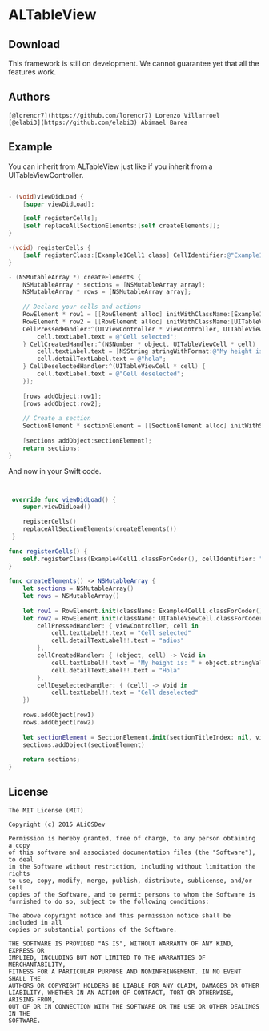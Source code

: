 ALTableView
==============

Download
--------

This framework is still on development. We cannot guarantee yet that all the features work.

Authors
--------

	[@lorencr7](https://github.com/lorencr7) Lorenzo Villarroel 
	[@elabi3](https://github.com/elabi3) Abimael Barea

Example
--------

You can inherit from ALTableView just like if you inherit from a UITableViewController.

```objective-c

- (void)viewDidLoad {
    [super viewDidLoad];

    [self registerCells];
    [self replaceAllSectionElements:[self createElements]];
}

-(void) registerCells {
    [self registerClass:[Example1Cell1 class] CellIdentifier:@"Example1Cell1"];
}

- (NSMutableArray *) createElements {
    NSMutableArray * sections = [NSMutableArray array];
    NSMutableArray * rows = [NSMutableArray array];
    
    // Declare your cells and actions
    RowElement * row1 = [[RowElement alloc] initWithClassName:[Example1Cell1 class] object:@40 heightCell:@40 cellIdentifier:nil];
    RowElement * row2 = [[RowElement alloc] initWithClassName:[UITableViewCell class] object:@40 heightCell:@40 cellIdentifier:nil CellStyle:UITableViewCellStyleSubtitle 
    CellPressedHandler:^(UIViewController * viewController, UITableViewCell * cell) {
        cell.textLabel.text = @"Cell selected";
    } CellCreatedHandler:^(NSNumber * object, UITableViewCell * cell)  {
        cell.textLabel.text = [NSString stringWithFormat:@"My height is: %@",[object stringValue]];
        cell.detailTextLabel.text = @"hola";
    } CellDeselectedHandler:^(UITableViewCell * cell) {
        cell.textLabel.text = @"Cell deselected";
    }];
    
    [rows addObject:row1];
    [rows addObject:row2];
    
    // Create a section
    SectionElement * sectionElement = [[SectionElement alloc] initWithSectionTitleIndex:nil viewHeader:nil viewFooter:nil heightHeader:@0 heightFooter:@0 cellObjects:rows isExpandable:NO];
    
    [sections addObject:sectionElement];
    return sections;
}

```

And now in your Swift code.

```swift


 override func viewDidLoad() {
    super.viewDidLoad()

    registerCells()
    replaceAllSectionElements(createElements())
 }
        
func registerCells() {
    self.registerClass(Example4Cell1.classForCoder(), cellIdentifier: "Example4Cell1")
}
    
func createElements() -> NSMutableArray {
    let sections = NSMutableArray()
    let rows = NSMutableArray()
    
    let row1 = RowElement.init(className: Example4Cell1.classForCoder(), object: 40, heightCell: 60, cellIdentifier: nil)
    let row2 = RowElement.init(className: UITableViewCell.classForCoder(), object: 40, heightCell: 60, cellIdentifier: nil, cellStyle: UITableViewCellStyle.Subtitle,
        cellPressedHandler: { viewController, cell in
            cell.textLabel!!.text = "Cell selected"
            cell.detailTextLabel!!.text = "adios"
        },
        cellCreatedHandler: { (object, cell) -> Void in
            cell.textLabel!!.text = "My height is: " + object.stringValue
            cell.detailTextLabel!!.text = "Hola"
        },
        cellDeselectedHandler: { (cell) -> Void in
            cell.textLabel!!.text = "Cell deselected"
    })
    
    rows.addObject(row1)
    rows.addObject(row2)
    
    let sectionElement = SectionElement.init(sectionTitleIndex: nil, viewHeader: nil, viewFooter: nil, heightHeader: 0, heightFooter: 0, cellObjects: rows, isExpandable: false)
    sections.addObject(sectionElement)
    
    return sections;
}

```

License
-------

	The MIT License (MIT)

	Copyright (c) 2015 ALiOSDev

	Permission is hereby granted, free of charge, to any person obtaining a copy
	of this software and associated documentation files (the "Software"), to deal
	in the Software without restriction, including without limitation the rights
	to use, copy, modify, merge, publish, distribute, sublicense, and/or sell
	copies of the Software, and to permit persons to whom the Software is
	furnished to do so, subject to the following conditions:

	The above copyright notice and this permission notice shall be included in all
	copies or substantial portions of the Software.

	THE SOFTWARE IS PROVIDED "AS IS", WITHOUT WARRANTY OF ANY KIND, EXPRESS OR
	IMPLIED, INCLUDING BUT NOT LIMITED TO THE WARRANTIES OF MERCHANTABILITY,
	FITNESS FOR A PARTICULAR PURPOSE AND NONINFRINGEMENT. IN NO EVENT SHALL THE
	AUTHORS OR COPYRIGHT HOLDERS BE LIABLE FOR ANY CLAIM, DAMAGES OR OTHER
	LIABILITY, WHETHER IN AN ACTION OF CONTRACT, TORT OR OTHERWISE, ARISING FROM,
	OUT OF OR IN CONNECTION WITH THE SOFTWARE OR THE USE OR OTHER DEALINGS IN THE
	SOFTWARE.


